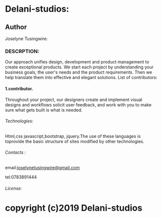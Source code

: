 
# Delani-studios:
##  Author
Joselyne Tusingwire:

###  DESCRPTION:
Our approach unifies design, development and
product management to create exceptional products.
We start each project by understanding your business goals,
the user's needs and the product requirements.
Then we help translate them into effective and elegant solutions.
List of contributors:


####   1.contributor.

Throughout your project, our designers create and implement visual designs and workflows solicit user feedback, and work with you to make sure what gets built is what is needed.


######  Technologies:
Html,css javascript,bootstrap, jquery.The use of these languages is toprovide the basic structure of sites modified by other technologies.

######    Contacts :
email:joselynetusingwire@gmail.com

tel:0783891444

######  License:


copyright (c)2019 Delani-studios
=======


